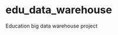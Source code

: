 # edu_data_warehouse
Education big data warehouse project
<!-- 知行教育大数据分析平台，突出的是“真”，此项目是传智播客联合三方教育机构共同研发，并在上线发布后转换为课程，过程真实细致，采用主流的大数据技术和工具，内容特点：
1.包含了需求分析、设计转换、研发、测试到上线部署维护的完整项目流程。
2.真实的教育大数据业务逻辑，包括：访问、咨询、意向、线索、报名、考勤等各个阶段，大幅提升学员在教育行业中的竞争力。
3.深入讲解数据仓库的分层与建模过程。
4.海量数据场景下的性能优化。
5.拉链表的具体应用、对变化的更新数据进行存储和分析。
6.每个公司都会要求使用的版本控制工具。git
7.大公司、核心项目必备的Code Review技能。
8.可视化部署与运维大数据环境。 -->
